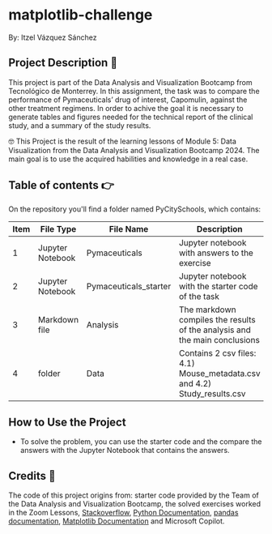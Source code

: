 # matplotlib-challenge

By: Itzel Vázquez Sánchez


## Project Description :page_facing_up:

This project is part of the Data Analysis and Visualization Bootcamp from Tecnológico de Monterrey. In this assignment, the task was to compare the performance of Pymaceuticals’ drug of interest, Capomulin, against the other treatment regimens. In order to achive the goal it is necessary to generate tables and figures needed for the technical report of the clinical study, and a summary of the study results.

🤓 This Project is the result of the learning lessons of Module 5: Data Visualization from the Data Analysis and Visualization Bootcamp 2024. The main goal is to use the acquired habilities and knowledge in a real case. 

## Table of contents :point_right:

On the repository you'll find a folder named PyCitySchools, which contains:

| Item  |   File Type          |         File Name              |           Description                                                            |
| ----- | -------------------  | ------------------------------ | -------------------------------------------------------------------------------  |
|   1   | Jupyter Notebook     |  Pymaceuticals                 |  Jupyter notebook with answers to the exercise                                   |
|   2   | Jupyter Notebook     |   Pymaceuticals_starter        | Jupyter notebook with the starter code of the task                               |
|   3   |   Markdown file      |           Analysis             | The markdown compiles the results of the analysis and the main conclusions       |
|   4   |   folder             |          Data                  | Contains 2 csv files: 4.1) Mouse_metadata.csv and 4.2) Study_results.csv         |

## How to Use the Project

* To solve the problem, you can use the starter code and the compare the answers with the Jupyter Notebook that contains the answers.


## Credits :scroll:
The code of this project origins from: starter code provided by the Team of the Data Analysis and Visualization Bootcamp, the solved exercises worked in the Zoom Lessons, [Stackoverflow](https://stackoverflow.com/), [Python Documentation](https://docs.python.org/3/), [pandas documentation](https://pandas.pydata.org/docs/index.html), [Matplotlib Documentation](https://matplotlib.org/stable/index.html) and Microsoft Copilot.
